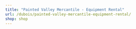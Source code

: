 ```yaml
---
title: "Painted Valley Mercantile - Equipment Rental"
url: /dubois/painted-valley-mercantile-equipment-rental/
shop: shop
---
```

